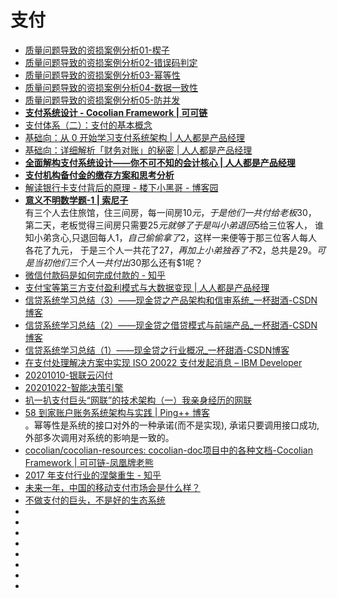 # 支付

*   [质量问题导致的资损案例分析01-楔子](https://mp.weixin.qq.com/s?__biz=Mzg4ODE1ODYzNg==&mid=2247483694&idx=1&sn=9d32d6a0b5388e7a52f75cfd680a36fe&chksm=cffe21edf889a8fb0b1ce27282534ebf90f7a412f79f2715404f3f1ed3a62c91a6aa163890bc&scene=21#wechat_redirect)
*   [质量问题导致的资损案例分析02-错误码判定](https://mp.weixin.qq.com/s/gxyXWM8JfZcIHH3RAmKW4A)
*   [质量问题导致的资损案例分析03-幂等性](https://mp.weixin.qq.com/s/yJZbXVVGbFHkImhv7ky8gw)
*   [质量问题导致的资损案例分析04-数据一致性](https://mp.weixin.qq.com/s/DP96BL5BtsSdjUzCdQu-QA)
*   [质量问题导致的资损案例分析05-防并发](https://mp.weixin.qq.com/s/I5XizQIjdSFOxFbGeKrfNg)
*    [**支付系统设计 - Cocolian Framework | 可可链**](http://doc.cocolian.cn/essay/)                 
*    [支付体系（二）：支付的基本概念](http://www.woshipm.com/pd/3020548.html)                 
*    [基础向：从 0 开始学习支付系统架构 | 人人都是产品经理](http://www.woshipm.com/pd/1247717.html)                 
*    [基础向：详细解析「财务对账」的秘密 | 人人都是产品经理](http://www.woshipm.com/it/1262137.html)                 
*    [**全面解构支付系统设计——你不可不知的会计核心 | 人人都是产品经理**](http://www.woshipm.com/pd/1586244.html)                 
*    [**支付机构备付金的缴存方案和思考分析**](http://www.woshipm.com/pd/2854354.html)                 
*   [解读银行卡支付背后的原理 - 楼下小黑哥 - 博客园](https://www.cnblogs.com/goodAndyxublog/p/12914676.html)             
*   [**意义不明数学题-1 | 索尼子**](https://bakasoniji.com/2016/03/08/%E6%84%8F%E4%B9%89%E4%B8%8D%E6%98%8E%E7%9A%84%E6%95%B0%E5%AD%A6%E9%A2%98-1.html)             
有三个人去住旅馆，住三间房，每一间房$10元，于是他们一共付给老板$30， 第二天，老板觉得三间房只需要$25元就够了于是叫小弟退回$5给三位客人， 谁知小弟贪心,只退回每人$1，自己偷偷拿了$2，这样一来便等于那三位客人每人各花了九元， 于是三个人一共花了$27，再加上小弟独吞了不$2，总共是$29。可是当初他们三个人一共付出$30那么还有$1呢？
*   [微信付款码是如何完成付款的 - 知乎](https://zhuanlan.zhihu.com/p/141173618)    
*   [支付宝等第三方支付盈利模式与大数据变现 | 人人都是产品经理](http://www.woshipm.com/it/305470.html)             
*   [信贷系统学习总结（3）——现金贷之产品架构和信审系统_一杯甜酒-CSDN博客](https://blog.csdn.net/u012562943/article/details/95317084)             
*   [信贷系统学习总结（2）——现金贷之借贷模式与前端产品_一杯甜酒-CSDN博客](https://blog.csdn.net/u012562943/article/details/95316165)    
*   [信贷系统学习总结（1）——现金贷之行业概况_一杯甜酒-CSDN博客](https://blog.csdn.net/u012562943/article/details/95315621)             
*   [在支付处理解决方案中实现 ISO 20022 支付发起消息 – IBM Developer](https://developer.ibm.com/zh/articles/dm-1307isopayment/)
*   [20201010-银联云闪付](https://mp.weixin.qq.com/s?__biz=MzI4OTQ3MTI2NA==&mid=2247484682&idx=1&sn=a46b2a019c18a955d222b7bf9c045564&chksm=ec2feb45db5862538e251c557aad854d1677917006415dbb0245232cf9d3fcfeddb7927c4cc1&mpshare=1&scene=23&srcid=1012K1E1lcehMY2AnBxquugy&sharer_sharetime=1602467734078&sharer_shareid=19fe229c09c2cd2c6445c2856dcf3d6d#rd)
*   [20201022-智能决策引擎](https://mp.weixin.qq.com/s/8xfmeoluKbvLd4EaJS_Jwg)             
*   [扒一扒支付巨头“网联”的技术架构（一）我亲身经历的网联](https://mp.weixin.qq.com/s/jzaeOA0sfEx6NIeW16aZsA)       
*   [58 到家账户账务系统架构与实践 | Ping++ 博客](https://blog.pingxx.com/2018/07/10/58acsys/)             
。幂等性是系统的接口对外的一种承诺(而不是实现), 承诺只要调用接口成功, 外部多次调用对系统的影响是一致的。     
*   [cocolian/cocolian-resources: cocolian-doc项目中的各种文档-Cocolian Framework | 可可链-凤凰牌老熊](https://github.com/cocolian/cocolian-resources)       
*   [2017 年支付行业的涅槃重生 - 知乎](https://zhuanlan.zhihu.com/p/25773185)             
*   [未来一年，中国的移动支付市场会是什么样？](https://mp.weixin.qq.com/s?__biz=MzA3MjQ1ODcxOQ==&mid=207721455&idx=1&sn=11888230ebe72d5196a755476b6e74dc&scene=21#wechat_redirect)       
*   [不做支付的巨头，不是好的生态系统](https://mp.weixin.qq.com/s?__biz=MzA3MjQ1ODcxOQ==&mid=201290282&idx=1&sn=2dfc7b75d5fd8e1e6e771ef44f0c5488&scene=21#wechat_redirect)         
*   []()
*   []()
*   []()
*   []()
*   []()
*   []()
*   []()
*   []()
